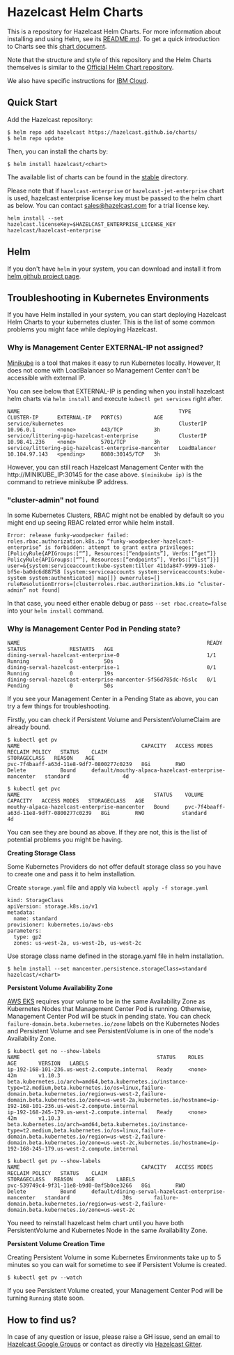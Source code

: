 # Hazelcast Helm Charts

This is a repository for Hazelcast Helm Charts. For more information about installing and using Helm, see its
[README.md](https://github.com/kubernetes/helm/tree/master/README.md). To get a quick introduction to Charts see this [chart document](https://github.com/kubernetes/helm/blob/master/docs/charts.md).

Note that the structure and style of this repository and the Helm Charts themselves is similar to the [Official Helm Chart repository](https://github.com/helm/charts).

We also have specific instructions for [IBM Cloud](IBM_Cloud.md).

## Quick Start

Add the Hazelcast repository:

    $ helm repo add hazelcast https://hazelcast.github.io/charts/
    $ helm repo update

Then, you can install the charts by:

    $ helm install hazelcast/<chart>
    
The available list of charts can be found in the [stable](stable) directory.

Please note that if `hazelcast-enterprise` or `hazelcast-jet-enterprise` chart is used, hazelcast enterprise license key must be passed to the helm chart as below. You can contact sales@hazelcast.com for a trial license key.

```
helm install --set hazelcast.licenseKey=$HAZELCAST_ENTERPRISE_LICENSE_KEY hazelcast/hazelcast-enterprise
```

## Helm

If you don't have `helm` in your system, you can download and install it from [helm github project page](https://github.com/helm/helm#install).


## Troubleshooting in Kubernetes Environments

If you have Helm installed in your system, you can start deploying Hazelcast Helm Charts to your kubernetes cluster. This is the list of some common problems you might face while deploying Hazelcast.

### Why is Management Center EXTERNAL-IP not assigned?

[Minikube](https://github.com/kubernetes/minikube) is a tool that makes it easy to run Kubernetes locally. However, It does not come with LoadBalancer so Management Center can't be accessible with external IP. 

You can see below that EXTERNAL-IP is pending when you install hazelcast helm charts via `helm install` and execute `kubectl get services` right after.

```
NAME                                                   TYPE           CLUSTER-IP      EXTERNAL-IP   PORT(S)          AGE
service/kubernetes                                     ClusterIP      10.96.0.1       <none>        443/TCP          3h
service/littering-pig-hazelcast-enterprise             ClusterIP      10.98.41.236    <none>        5701/TCP         3h
service/littering-pig-hazelcast-enterprise-mancenter   LoadBalancer   10.104.97.143   <pending>     8080:30145/TCP   3h
```

However, you can still reach Hazelcast Management Center with the http://MINIKUBE_IP:30145 for the case above. `$(minikube ip)` is the command to retrieve minikube IP address.

### "cluster-admin" not found

In some Kubernetes Clusters, RBAC might not be enabled by default so you might end up seeing RBAC related error while helm install.

```
Error: release funky-woodpecker failed: roles.rbac.authorization.k8s.io “funky-woodpecker-hazelcast-enterprise” is forbidden: attempt to grant extra privileges: [PolicyRule{APIGroups:[“”], Resources:[“endpoints”], Verbs:[“get”]} PolicyRule{APIGroups:[“”], Resources:[“endpoints”], Verbs:[“list”]}] user=&{system:serviceaccount:kube-system:tiller 411da847-9999-11e8-bf5e-ba0dc6d88758 [system:serviceaccounts system:serviceaccounts:kube-system system:authenticated] map[]} ownerrules=[] ruleResolutionErrors=[clusterroles.rbac.authorization.k8s.io “cluster-admin” not found]
```

In that case, you need either enable debug or pass `--set rbac.create=false` into your `helm install` command. 

### Why is Management Center Pod in Pending state?

```
NAME                                                            READY     STATUS              RESTARTS   AGE
dining-serval-hazelcast-enterprise-0                            1/1       Running             0          50s
dining-serval-hazelcast-enterprise-1                            0/1       Running             0          19s
dining-serval-hazelcast-enterprise-mancenter-5f56d785dc-h5slc   0/1       Pending             0          50s
```
If you see your Management Center in a Pending State as above, you can try a few things for troubleshooting.

Firstly, you can check if Persistent Volume and PersistentVolumeClaim are already bound.

```
$ kubectl get pv
NAME                                       CAPACITY   ACCESS MODES   RECLAIM POLICY   STATUS    CLAIM                                                  STORAGECLASS   REASON    AGE
pvc-7f4baaff-a63d-11e8-9df7-0800277c0239   8Gi        RWO            Delete           Bound     default/mouthy-alpaca-hazelcast-enterprise-mancenter   standard                 4d

$ kubectl get pvc 
NAME                                           STATUS    VOLUME                                     CAPACITY   ACCESS MODES   STORAGECLASS   AGE
mouthy-alpaca-hazelcast-enterprise-mancenter   Bound     pvc-7f4baaff-a63d-11e8-9df7-0800277c0239   8Gi        RWO            standard       4d
```

You can see they are bound as above. If they are not, this is the list of potential problems you might be having.

**Creating Storage Class**

Some Kubernetes Providers do not offer default storage class so you have to create one and pass it to helm installation.

Create `storage.yaml` file and apply via `kubectl apply -f storage.yaml`

```
kind: StorageClass
apiVersion: storage.k8s.io/v1
metadata:
  name: standard
provisioner: kubernetes.io/aws-ebs
parameters:
  type: gp2
  zones: us-west-2a, us-west-2b, us-west-2c
```


Use storage class name defined in the storage.yaml file in helm installation.

```
$ helm install --set mancenter.persistence.storageClass=standard hazelcast/<chart>
```
**Persistent Volume Availability Zone**

[AWS EKS](https://aws.amazon.com/eks/) requires your volume to be in the same Availability Zone as Kubernetes Nodes that Management Center Pod is running.
Otherwise, Management Center Pod will be stuck in pending state. You can check `failure-domain.beta.kubernetes.io/zone` labels on the Kubernetes Nodes and Persistent Volume and see PersistentVolume is in one of the node's Availability Zone.

```
$ kubectl get no --show-labels
NAME                                            STATUS    ROLES     AGE       VERSION   LABELS
ip-192-168-101-236.us-west-2.compute.internal   Ready     <none>    42m       v1.10.3   beta.kubernetes.io/arch=amd64,beta.kubernetes.io/instance-type=t2.medium,beta.kubernetes.io/os=linux,failure-domain.beta.kubernetes.io/region=us-west-2,failure-domain.beta.kubernetes.io/zone=us-west-2a,kubernetes.io/hostname=ip-192-168-101-236.us-west-2.compute.internal
ip-192-168-245-179.us-west-2.compute.internal   Ready     <none>    42m       v1.10.3   beta.kubernetes.io/arch=amd64,beta.kubernetes.io/instance-type=t2.medium,beta.kubernetes.io/os=linux,failure-domain.beta.kubernetes.io/region=us-west-2,failure-domain.beta.kubernetes.io/zone=us-west-2c,kubernetes.io/hostname=ip-192-168-245-179.us-west-2.compute.internal
```

```
$ kubectl get pv --show-labels
NAME                                       CAPACITY   ACCESS MODES   RECLAIM POLICY   STATUS    CLAIM                                                  STORAGECLASS   REASON    AGE       LABELS
pvc-539749c4-9f31-11e8-b9d0-0af5b0ce3266   8Gi        RWO            Delete           Bound     default/dining-serval-hazelcast-enterprise-mancenter   standard                 30s       failure-domain.beta.kubernetes.io/region=us-west-2,failure-domain.beta.kubernetes.io/zone=us-west-2c
```

You need to reinstall hazelcast helm chart until you have both PersistentVolume and Kubernetes Node in the same Availability Zone.

**Persistent Volume Creation Time**

Creating Persistent Volume in some Kubernetes Environments take up to 5 minutes so you can wait for sometime to see if Persistent Volume is created.

```
$ kubectl get pv --watch
```
If you see Persistent Volume created, your Management Center Pod will be turning `Running` state soon.

## How to find us?

In case of any question or issue, please raise a GH issue, send an email to [Hazelcast Google Groups](https://groups.google.com/forum/#!forum/hazelcast) or contact as directly via [Hazelcast Gitter](https://gitter.im/hazelcast/hazelcast).
